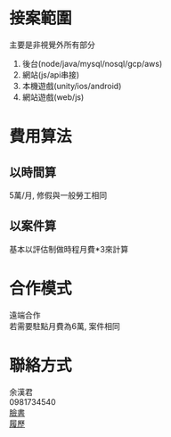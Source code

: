 # 接案範圍
主要是非視覺外所有部分

1. 後台(node/java/mysql/nosql/gcp/aws)
1. 網站(js/api串接)
1. 本機遊戲(unity/ios/android)
1. 網站遊戲(web/js)

# 費用算法

## 以時間算
5萬/月, 修假與一般勞工相同

## 以案件算
基本以評估制做時程月費*3來計算

# 合作模式
遠端合作  
若需要駐點月費為6萬, 案件相同

# 聯絡方式
余漢君  
0981734540  
[臉書](https://www.facebook.com/)  
[履歷](resume.md)  
